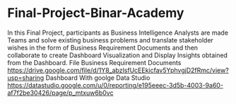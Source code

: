 # Final-Project-Binar-Academy
In this Final Project, participants as Business Intelligence Analysts are made Teams and solve existing business problems and translate stakeholder wishes in the form of Business Requirement Documents and then collaborate to create Dashboard Visualization and Display Insights obtained from the Dashboard.
File Business Requirement Documents https://drive.google.com/file/d/1Y8_abzlsfUcEEkicfav5YphvgjD2fRmc/view?usp=sharing
Dashboard With goolge Data Studio https://datastudio.google.com/u/0/reporting/e195eeec-3d5b-4003-9a60-af7f2be30426/page/p_mtxuw6b0vc
